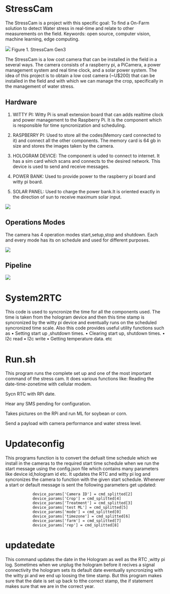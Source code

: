 # StressCam

The StressCam is a project with this specific goal: To find a On-Farm solution to detect Water stress in real-time and relate to other measurements on the field. Keywords: open source, computer vision, machine learning, edge computing.

![](https://lh6.googleusercontent.com/7CYahv4pL-UyMMPPmljDtzjVqGhKxL244pjyrUobLfCUVoLKhSitLrKBxk6yv_Pf3WdrxyGQ9OclLobWjuPSFBjaQHQDmfh0GnVLu4YFEjaFftxPOg1SHJ6OlW8DR2ySmQujDIdS)
Figure 1. StressCam Gen3

The StressCam is a low cost camera that can be installed in the field in a several ways. The camera consists of a raspberry pi, a PiCamera, a power management system and real time clock, and a solar power system. The idea of this project is to obtain a low cost camera (~U$200) that can be installed in the field and with which we can manage the crop, specifically in the management of water stress.

## Hardware

1) WITTY PI:  Witty Pi is small extension board that can adds realtime clock and power management to the Raspberry Pi. It is the component which is responsible for time syncronization and scheduling.

2) RASPBERRY PI: Used to store all the codes(Memory card connected to it) and connect all the other components. The memory card is 64 gb in size and stores the images taken by   the camera.

3) HOLOGRAM DEVICE: The component is uded to connect to internet. It has a sim card which scans and connects to the desired network. This device is used to send and receive messages.

4) POWER BANK: Used to provide power to the raspberry pi board and witty pi board.

5) SOLAR PANEL: Used to charge the power bank.It is oriented exactly in the direction of sun to receive maximum solar input. 

![](https://lh5.googleusercontent.com/N2H0_MO4PmXhJ8P6JGCTe2nUMajob00ZQ6D4R9IX0nlp051khI73B4iDbEphEmGPOLRfs5xxlFEaVW1YWIUXHLcEAsT46O_HFPPFVrF1zo8oNumjRA4aHHfqpbMwh6JQS9AN2tiv)

## Operations Modes


The camera has 4 operation modes start,setup,stop and shutdown. Each and every mode has its on schedule and used for different purposes. 

![](https://lh3.googleusercontent.com/c-DIDslRGLf1w9noavTf1WWEy3sW4QI2ZKYUXA04UJIrBAuuwiwpIS7r3sFw22wi47Kri7KsWrWSWBxAARF2zQd0NYrtwhlgdgsMgUVVC-TmhLfmja1WC1ny3HAPeFdmp2Qozy37)

## Pipeline

![](https://lh3.googleusercontent.com/b5hlE8xHkKajSTSq4g4WPA84ygnbzOzctohfm3PUh2qm0xQAjJo6WUveYl5MHKSEZah0k5DRyRMbZHeI4WAgOHDI22jIfp7lo2X2eUHdqSbQI3obxjPdOxi9vg0Nt8xnJzMpcRq7)

System2RTC
===============================================================================
This code is used to syncronize the time for all the components used. The time is taken from the hologram device and then this time stamp is syncronized 
by the witty pi device and eventually runs on the scheduled syncronized time scale.
Also  this code provides useful utility functions such as
•	Setting start up ,shutdown times.
•	Clearing start up, shutdown times.
•	I2c read
•	I2c write
•	Getting temperature data. etc


Run.sh
===============================================================================
This program runs the complete set up and one of the most important command of the stress cam. It does various functions like:
Reading the date-time-zonetime with cellular modem.

Sycn RTC with RPi date.

Hear any SMS pending for configuration.

Takes pictures on the RPi and run ML for soybean or corn.

Send a payload with camera performance and water stress level.


Updateconfig
===============================================================================
This programs function is to convert the defualt time schedule which we install in the cameras to the required start time schedule when we run the start message using the 
config.json file which contains many parameters like device id,hologram id etc. It updates the RTC and witty pi log and syncronizes the camera to function with the 
given start schedule. Whenever a start or default message is sent the following parameters get updated:
```         device_params['Hologram ID']  =  cmd_splitted[1]
            device_params['Camera ID'] = cmd_splitted[2]
            device_params['Crop'] = cmd_splitted[4]
            device_params['Treatment'] = cmd_splitted[3]
            device_params['test ML'] = cmd_splitted[5]
            device_params['mode'] = cmd_splitted[0]
            device_params['timezone'] = cmd_splitted[6]
            device_params['farm'] = cmd_splitted[7]
            device_params['rep'] = cmd_splitted[8]
```

updatedate
===============================================================================
This command updates the date in the Hologram as well as the RTC ,witty pi log. Sometimes when we unplug the hologram before it recives a signal connectivity the hologram sets its default date eventually syncronizing with the witty pi and we end up loosing the time stamp. But this program makes sure that the date is set up back to tthe correct stamp,
the if statement makes sure that we are  in the correct year.
